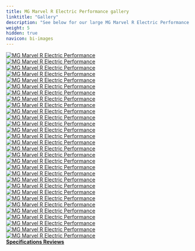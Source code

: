 ```yaml
---
title: MG Marvel R Electric Performance gallery
linktitle: "Gallery"
description: "See below for our large MG Marvel R Electric Performance image gallery. Click pictures for high-resolution versions."
weight: 5
hidden: true
navicon: bi-images
---
```

<!-- markdownlint-disable MD033 -->
<div class="row" id ="my-gallery">
	<div class="pswp-grid-item col-6 col-md-4">
		<a href="https://media.evkx.net/multimedia/models/mg/marvel_r/marvel_r_electric_performance/cupholder_1.jpg"
data-pswp-src="https://media.evkx.net/multimedia/models/mg/marvel_r/marvel_r_electric_performance/cupholder_1.jpg"
data-pswp-width="3000"
data-pswp-height="2308" 
target="_blank">
			<img src="https://media.evkx.net/multimedia/models/mg/marvel_r/marvel_r_electric_performance/cupholder_1_xst.jpg" alt="MG Marvel R Electric Performance" class="img-fluid " />
		</a>
	</div>
	<div class="pswp-grid-item col-6 col-md-4">
		<a href="https://media.evkx.net/multimedia/models/mg/marvel_r/marvel_r_electric_performance/doorstorage_1.jpg"
data-pswp-src="https://media.evkx.net/multimedia/models/mg/marvel_r/marvel_r_electric_performance/doorstorage_1.jpg"
data-pswp-width="3000"
data-pswp-height="2132" 
target="_blank">
			<img src="https://media.evkx.net/multimedia/models/mg/marvel_r/marvel_r_electric_performance/doorstorage_1_xst.jpg" alt="MG Marvel R Electric Performance" class="img-fluid " />
		</a>
	</div>
	<div class="pswp-grid-item col-6 col-md-4">
		<a href="https://media.evkx.net/multimedia/models/mg/marvel_r/marvel_r_electric_performance/drivetrain_1.jpg"
data-pswp-src="https://media.evkx.net/multimedia/models/mg/marvel_r/marvel_r_electric_performance/drivetrain_1.jpg"
data-pswp-width="3000"
data-pswp-height="2313" 
target="_blank">
			<img src="https://media.evkx.net/multimedia/models/mg/marvel_r/marvel_r_electric_performance/drivetrain_1_xst.jpg" alt="MG Marvel R Electric Performance" class="img-fluid " />
		</a>
	</div>
	<div class="pswp-grid-item col-6 col-md-4">
		<a href="https://media.evkx.net/multimedia/models/mg/marvel_r/marvel_r_electric_performance/exterior_1.jpg"
data-pswp-src="https://media.evkx.net/multimedia/models/mg/marvel_r/marvel_r_electric_performance/exterior_1.jpg"
data-pswp-width="3000"
data-pswp-height="2000" 
target="_blank">
			<img src="https://media.evkx.net/multimedia/models/mg/marvel_r/marvel_r_electric_performance/exterior_1_xst.jpg" alt="MG Marvel R Electric Performance" class="img-fluid " />
		</a>
	</div>
	<div class="pswp-grid-item col-6 col-md-4">
		<a href="https://media.evkx.net/multimedia/models/mg/marvel_r/marvel_r_electric_performance/exterior_2.jpg"
data-pswp-src="https://media.evkx.net/multimedia/models/mg/marvel_r/marvel_r_electric_performance/exterior_2.jpg"
data-pswp-width="2560"
data-pswp-height="1707" 
target="_blank">
			<img src="https://media.evkx.net/multimedia/models/mg/marvel_r/marvel_r_electric_performance/exterior_2_xst.jpg" alt="MG Marvel R Electric Performance" class="img-fluid " />
		</a>
	</div>
	<div class="pswp-grid-item col-6 col-md-4">
		<a href="https://media.evkx.net/multimedia/models/mg/marvel_r/marvel_r_electric_performance/exterior_3.jpg"
data-pswp-src="https://media.evkx.net/multimedia/models/mg/marvel_r/marvel_r_electric_performance/exterior_3.jpg"
data-pswp-width="3000"
data-pswp-height="2001" 
target="_blank">
			<img src="https://media.evkx.net/multimedia/models/mg/marvel_r/marvel_r_electric_performance/exterior_3_xst.jpg" alt="MG Marvel R Electric Performance" class="img-fluid " />
		</a>
	</div>
	<div class="pswp-grid-item col-6 col-md-4">
		<a href="https://media.evkx.net/multimedia/models/mg/marvel_r/marvel_r_electric_performance/exterior_4.jpg"
data-pswp-src="https://media.evkx.net/multimedia/models/mg/marvel_r/marvel_r_electric_performance/exterior_4.jpg"
data-pswp-width="3000"
data-pswp-height="2000" 
target="_blank">
			<img src="https://media.evkx.net/multimedia/models/mg/marvel_r/marvel_r_electric_performance/exterior_4_xst.jpg" alt="MG Marvel R Electric Performance" class="img-fluid " />
		</a>
	</div>
	<div class="pswp-grid-item col-6 col-md-4">
		<a href="https://media.evkx.net/multimedia/models/mg/marvel_r/marvel_r_electric_performance/frontseats_1.jpg"
data-pswp-src="https://media.evkx.net/multimedia/models/mg/marvel_r/marvel_r_electric_performance/frontseats_1.jpg"
data-pswp-width="3000"
data-pswp-height="1999" 
target="_blank">
			<img src="https://media.evkx.net/multimedia/models/mg/marvel_r/marvel_r_electric_performance/frontseats_1_xst.jpg" alt="MG Marvel R Electric Performance" class="img-fluid " />
		</a>
	</div>
	<div class="pswp-grid-item col-6 col-md-4">
		<a href="https://media.evkx.net/multimedia/models/mg/marvel_r/marvel_r_electric_performance/frontseats_2.jpg"
data-pswp-src="https://media.evkx.net/multimedia/models/mg/marvel_r/marvel_r_electric_performance/frontseats_2.jpg"
data-pswp-width="3000"
data-pswp-height="1999" 
target="_blank">
			<img src="https://media.evkx.net/multimedia/models/mg/marvel_r/marvel_r_electric_performance/frontseats_2_xst.jpg" alt="MG Marvel R Electric Performance" class="img-fluid " />
		</a>
	</div>
	<div class="pswp-grid-item col-6 col-md-4">
		<a href="https://media.evkx.net/multimedia/models/mg/marvel_r/marvel_r_electric_performance/frontseats_3.jpg"
data-pswp-src="https://media.evkx.net/multimedia/models/mg/marvel_r/marvel_r_electric_performance/frontseats_3.jpg"
data-pswp-width="3000"
data-pswp-height="1999" 
target="_blank">
			<img src="https://media.evkx.net/multimedia/models/mg/marvel_r/marvel_r_electric_performance/frontseats_3_xst.jpg" alt="MG Marvel R Electric Performance" class="img-fluid " />
		</a>
	</div>
	<div class="pswp-grid-item col-6 col-md-4">
		<a href="https://media.evkx.net/multimedia/models/mg/marvel_r/marvel_r_electric_performance/frunk_1.jpg"
data-pswp-src="https://media.evkx.net/multimedia/models/mg/marvel_r/marvel_r_electric_performance/frunk_1.jpg"
data-pswp-width="2560"
data-pswp-height="1708" 
target="_blank">
			<img src="https://media.evkx.net/multimedia/models/mg/marvel_r/marvel_r_electric_performance/frunk_1_xst.jpg" alt="MG Marvel R Electric Performance" class="img-fluid " />
		</a>
	</div>
	<div class="pswp-grid-item col-6 col-md-4">
		<a href="https://media.evkx.net/multimedia/models/mg/marvel_r/marvel_r_electric_performance/headlights_1.jpg"
data-pswp-src="https://media.evkx.net/multimedia/models/mg/marvel_r/marvel_r_electric_performance/headlights_1.jpg"
data-pswp-width="3000"
data-pswp-height="1701" 
target="_blank">
			<img src="https://media.evkx.net/multimedia/models/mg/marvel_r/marvel_r_electric_performance/headlights_1_xst.jpg" alt="MG Marvel R Electric Performance" class="img-fluid " />
		</a>
	</div>
	<div class="pswp-grid-item col-6 col-md-4">
		<a href="https://media.evkx.net/multimedia/models/mg/marvel_r/marvel_r_electric_performance/headlights_2.jpg"
data-pswp-src="https://media.evkx.net/multimedia/models/mg/marvel_r/marvel_r_electric_performance/headlights_2.jpg"
data-pswp-width="2560"
data-pswp-height="1707" 
target="_blank">
			<img src="https://media.evkx.net/multimedia/models/mg/marvel_r/marvel_r_electric_performance/headlights_2_xst.jpg" alt="MG Marvel R Electric Performance" class="img-fluid " />
		</a>
	</div>
	<div class="pswp-grid-item col-6 col-md-4">
		<a href="https://media.evkx.net/multimedia/models/mg/marvel_r/marvel_r_electric_performance/interior_1.jpg"
data-pswp-src="https://media.evkx.net/multimedia/models/mg/marvel_r/marvel_r_electric_performance/interior_1.jpg"
data-pswp-width="2560"
data-pswp-height="1707" 
target="_blank">
			<img src="https://media.evkx.net/multimedia/models/mg/marvel_r/marvel_r_electric_performance/interior_1_xst.jpg" alt="MG Marvel R Electric Performance" class="img-fluid " />
		</a>
	</div>
	<div class="pswp-grid-item col-6 col-md-4">
		<a href="https://media.evkx.net/multimedia/models/mg/marvel_r/marvel_r_electric_performance/interior_2.jpg"
data-pswp-src="https://media.evkx.net/multimedia/models/mg/marvel_r/marvel_r_electric_performance/interior_2.jpg"
data-pswp-width="3000"
data-pswp-height="2121" 
target="_blank">
			<img src="https://media.evkx.net/multimedia/models/mg/marvel_r/marvel_r_electric_performance/interior_2_xst.jpg" alt="MG Marvel R Electric Performance" class="img-fluid " />
		</a>
	</div>
	<div class="pswp-grid-item col-6 col-md-4">
		<a href="https://media.evkx.net/multimedia/models/mg/marvel_r/marvel_r_electric_performance/interior_3.jpg"
data-pswp-src="https://media.evkx.net/multimedia/models/mg/marvel_r/marvel_r_electric_performance/interior_3.jpg"
data-pswp-width="3000"
data-pswp-height="2184" 
target="_blank">
			<img src="https://media.evkx.net/multimedia/models/mg/marvel_r/marvel_r_electric_performance/interior_3_xst.jpg" alt="MG Marvel R Electric Performance" class="img-fluid " />
		</a>
	</div>
	<div class="pswp-grid-item col-6 col-md-4">
		<a href="https://media.evkx.net/multimedia/models/mg/marvel_r/marvel_r_electric_performance/interior_4.jpg"
data-pswp-src="https://media.evkx.net/multimedia/models/mg/marvel_r/marvel_r_electric_performance/interior_4.jpg"
data-pswp-width="3000"
data-pswp-height="2151" 
target="_blank">
			<img src="https://media.evkx.net/multimedia/models/mg/marvel_r/marvel_r_electric_performance/interior_4_xst.jpg" alt="MG Marvel R Electric Performance" class="img-fluid " />
		</a>
	</div>
	<div class="pswp-grid-item col-6 col-md-4">
		<a href="https://media.evkx.net/multimedia/models/mg/marvel_r/marvel_r_electric_performance/interior_5.jpg"
data-pswp-src="https://media.evkx.net/multimedia/models/mg/marvel_r/marvel_r_electric_performance/interior_5.jpg"
data-pswp-width="3000"
data-pswp-height="2639" 
target="_blank">
			<img src="https://media.evkx.net/multimedia/models/mg/marvel_r/marvel_r_electric_performance/interior_5_xst.jpg" alt="MG Marvel R Electric Performance" class="img-fluid " />
		</a>
	</div>
	<div class="pswp-grid-item col-6 col-md-4">
		<a href="https://media.evkx.net/multimedia/models/mg/marvel_r/marvel_r_electric_performance/main_1.jpg"
data-pswp-src="https://media.evkx.net/multimedia/models/mg/marvel_r/marvel_r_electric_performance/main_1.jpg"
data-pswp-width="2560"
data-pswp-height="1708" 
target="_blank">
			<img src="https://media.evkx.net/multimedia/models/mg/marvel_r/marvel_r_electric_performance/main_1_xst.jpg" alt="MG Marvel R Electric Performance" class="img-fluid " />
		</a>
	</div>
	<div class="pswp-grid-item col-6 col-md-4">
		<a href="https://media.evkx.net/multimedia/models/mg/marvel_r/marvel_r_electric_performance/rearlights_1.jpg"
data-pswp-src="https://media.evkx.net/multimedia/models/mg/marvel_r/marvel_r_electric_performance/rearlights_1.jpg"
data-pswp-width="2560"
data-pswp-height="1706" 
target="_blank">
			<img src="https://media.evkx.net/multimedia/models/mg/marvel_r/marvel_r_electric_performance/rearlights_1_xst.jpg" alt="MG Marvel R Electric Performance" class="img-fluid " />
		</a>
	</div>
	<div class="pswp-grid-item col-6 col-md-4">
		<a href="https://media.evkx.net/multimedia/models/mg/marvel_r/marvel_r_electric_performance/rearlights_2.jpg"
data-pswp-src="https://media.evkx.net/multimedia/models/mg/marvel_r/marvel_r_electric_performance/rearlights_2.jpg"
data-pswp-width="2560"
data-pswp-height="1529" 
target="_blank">
			<img src="https://media.evkx.net/multimedia/models/mg/marvel_r/marvel_r_electric_performance/rearlights_2_xst.jpg" alt="MG Marvel R Electric Performance" class="img-fluid " />
		</a>
	</div>
	<div class="pswp-grid-item col-6 col-md-4">
		<a href="https://media.evkx.net/multimedia/models/mg/marvel_r/marvel_r_electric_performance/screens_1.jpg"
data-pswp-src="https://media.evkx.net/multimedia/models/mg/marvel_r/marvel_r_electric_performance/screens_1.jpg"
data-pswp-width="2560"
data-pswp-height="1707" 
target="_blank">
			<img src="https://media.evkx.net/multimedia/models/mg/marvel_r/marvel_r_electric_performance/screens_1_xst.jpg" alt="MG Marvel R Electric Performance" class="img-fluid " />
		</a>
	</div>
	<div class="pswp-grid-item col-6 col-md-4">
		<a href="https://media.evkx.net/multimedia/models/mg/marvel_r/marvel_r_electric_performance/screens_2.jpg"
data-pswp-src="https://media.evkx.net/multimedia/models/mg/marvel_r/marvel_r_electric_performance/screens_2.jpg"
data-pswp-width="3000"
data-pswp-height="1587" 
target="_blank">
			<img src="https://media.evkx.net/multimedia/models/mg/marvel_r/marvel_r_electric_performance/screens_2_xst.jpg" alt="MG Marvel R Electric Performance" class="img-fluid " />
		</a>
	</div>
	<div class="pswp-grid-item col-6 col-md-4">
		<a href="https://media.evkx.net/multimedia/models/mg/marvel_r/marvel_r_electric_performance/screens_3.jpg"
data-pswp-src="https://media.evkx.net/multimedia/models/mg/marvel_r/marvel_r_electric_performance/screens_3.jpg"
data-pswp-width="3000"
data-pswp-height="1991" 
target="_blank">
			<img src="https://media.evkx.net/multimedia/models/mg/marvel_r/marvel_r_electric_performance/screens_3_xst.jpg" alt="MG Marvel R Electric Performance" class="img-fluid " />
		</a>
	</div>
	<div class="pswp-grid-item col-6 col-md-4">
		<a href="https://media.evkx.net/multimedia/models/mg/marvel_r/marvel_r_electric_performance/secondrowseats_1.jpg"
data-pswp-src="https://media.evkx.net/multimedia/models/mg/marvel_r/marvel_r_electric_performance/secondrowseats_1.jpg"
data-pswp-width="3000"
data-pswp-height="2256" 
target="_blank">
			<img src="https://media.evkx.net/multimedia/models/mg/marvel_r/marvel_r_electric_performance/secondrowseats_1_xst.jpg" alt="MG Marvel R Electric Performance" class="img-fluid " />
		</a>
	</div>
	<div class="pswp-grid-item col-6 col-md-4">
		<a href="https://media.evkx.net/multimedia/models/mg/marvel_r/marvel_r_electric_performance/trailer_1.jpg"
data-pswp-src="https://media.evkx.net/multimedia/models/mg/marvel_r/marvel_r_electric_performance/trailer_1.jpg"
data-pswp-width="3000"
data-pswp-height="2126" 
target="_blank">
			<img src="https://media.evkx.net/multimedia/models/mg/marvel_r/marvel_r_electric_performance/trailer_1_xst.jpg" alt="MG Marvel R Electric Performance" class="img-fluid " />
		</a>
	</div>
	<div class="pswp-grid-item col-6 col-md-4">
		<a href="https://media.evkx.net/multimedia/models/mg/marvel_r/marvel_r_electric_performance/trunk_1.jpg"
data-pswp-src="https://media.evkx.net/multimedia/models/mg/marvel_r/marvel_r_electric_performance/trunk_1.jpg"
data-pswp-width="3000"
data-pswp-height="1915" 
target="_blank">
			<img src="https://media.evkx.net/multimedia/models/mg/marvel_r/marvel_r_electric_performance/trunk_1_xst.jpg" alt="MG Marvel R Electric Performance" class="img-fluid " />
		</a>
	</div>
	<div class="pswp-grid-item col-6 col-md-4">
		<a href="https://media.evkx.net/multimedia/models/mg/marvel_r/marvel_r_electric_performance/trunk_2.jpg"
data-pswp-src="https://media.evkx.net/multimedia/models/mg/marvel_r/marvel_r_electric_performance/trunk_2.jpg"
data-pswp-width="3000"
data-pswp-height="2001" 
target="_blank">
			<img src="https://media.evkx.net/multimedia/models/mg/marvel_r/marvel_r_electric_performance/trunk_2_xst.jpg" alt="MG Marvel R Electric Performance" class="img-fluid " />
		</a>
	</div>
	<div class="pswp-grid-item col-6 col-md-4">
		<a href="https://media.evkx.net/multimedia/models/mg/marvel_r/marvel_r_electric_performance/trunk_3.jpg"
data-pswp-src="https://media.evkx.net/multimedia/models/mg/marvel_r/marvel_r_electric_performance/trunk_3.jpg"
data-pswp-width="3000"
data-pswp-height="1916" 
target="_blank">
			<img src="https://media.evkx.net/multimedia/models/mg/marvel_r/marvel_r_electric_performance/trunk_3_xst.jpg" alt="MG Marvel R Electric Performance" class="img-fluid " />
		</a>
	</div>
	<div class="pswp-grid-item col-6 col-md-4">
		<a href="https://media.evkx.net/multimedia/models/mg/marvel_r/marvel_r_electric_performance/v2l_1.jpg"
data-pswp-src="https://media.evkx.net/multimedia/models/mg/marvel_r/marvel_r_electric_performance/v2l_1.jpg"
data-pswp-width="2560"
data-pswp-height="1708" 
target="_blank">
			<img src="https://media.evkx.net/multimedia/models/mg/marvel_r/marvel_r_electric_performance/v2l_1_xst.jpg" alt="MG Marvel R Electric Performance" class="img-fluid " />
		</a>
	</div>
</div>
<script type="module">
  import PhotoSwipeLightbox from '/js/photoswipe-lightbox.esm.js';
    const lightbox = new PhotoSwipeLightbox({
       gallery: '#my-gallery',
        children: 'a',
        pswpModule: () => import('/js/photoswipe.esm.js')
    });
lightbox.init();
</script>
<div class="mt-3 mb-3">
<a href="../specifications/" class="text-decoration-none text-black">
<strong><i class="bi-arrow-left"></i> Specifications </strong>
</a>
<a href="../reviews/" class="text-decoration-none text-black float-end">
<strong>Reviews <i class="bi-arrow-right"></i></strong>
</a>
</div>
